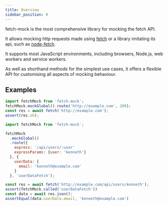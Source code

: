 ```yaml
---
title: Overview
sidebar_position: 0
---
```


fetch-mock is the most comprehensive library for mocking the fetch API.

It allows mocking http requests made using [fetch](https://fetch.spec.whatwg.org/) or a library imitating its api, such as [node-fetch](https://www.npmjs.com/package/node-fetch).

It supports most JavaScript environments, including browsers, Node.js, web workers and service workers.

As well as shorthand methods for the simplest use cases, it offers a flexible API for customising all aspects of mocking behaviour.

## Examples

```js
import fetchMock from 'fetch-mock';
fetchMock.mockGlobal().route('http://example.com', 200);
const res = await fetch('http://example.com');
assert(res.ok);
```

```js
import fetchMock from 'fetch-mock';

fetchMock
  .mockGlobal()
  .route({
    express: '/api/users/:user'
    expressParams: {user: 'kenneth'}
  }, {
    userData: {
      email: 'kenneth@example.com'
    }
  }, 'userDataFetch');

const res = await fetch('http://example.com/api/users/kenneth');
assert(fetchMock.called('userDataFetch'))
const data = await res.json();
assertEqual(data.userData.email, 'kenneth@example.com')
```
